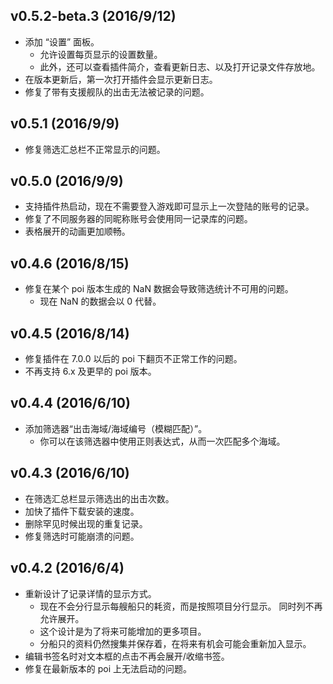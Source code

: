 ## v0.5.2-beta.3 (2016/9/12)
- 添加 “设置” 面板。
  - 允许设置每页显示的设置数量。
  - 此外，还可以查看插件简介，查看更新日志、以及打开记录文件存放地。
- 在版本更新后，第一次打开插件会显示更新日志。
- 修复了带有支援舰队的出击无法被记录的问题。

## v0.5.1 (2016/9/9)
- 修复筛选汇总栏不正常显示的问题。

## v0.5.0 (2016/9/9)
- 支持插件热启动，现在不需要登入游戏即可显示上一次登陆的账号的记录。
- 修复了不同服务器的同昵称账号会使用同一记录库的问题。
- 表格展开的动画更加顺畅。

## v0.4.6 (2016/8/15)
- 修复在某个 poi 版本生成的 NaN 数据会导致筛选统计不可用的问题。
  - 现在 NaN 的数据会以 0 代替。

## v0.4.5 (2016/8/14)
- 修复插件在 7.0.0 以后的 poi 下翻页不正常工作的问题。
- 不再支持 6.x 及更早的 poi 版本。

## v0.4.4 (2016/6/10)
- 添加筛选器“出击海域/海域编号（模糊匹配）”。
  - 你可以在该筛选器中使用正则表达式，从而一次匹配多个海域。

## v0.4.3 (2016/6/10)
- 在筛选汇总栏显示筛选出的出击次数。
- 加快了插件下载安装的速度。
- 删除罕见时候出现的重复记录。
- 修复筛选时可能崩溃的问题。

## v0.4.2 (2016/6/4)
- 重新设计了记录详情的显示方式。
  - 现在不会分行显示每艘船只的耗资，而是按照项目分行显示。 同时列不再允许展开。
  - 这个设计是为了将来可能增加的更多项目。
  - 分船只的资料仍然搜集并保存着，在将来有机会可能会重新加入显示。
- 编辑书签名时对文本框的点击不再会展开/收缩书签。
- 修复在最新版本的 poi 上无法启动的问题。
